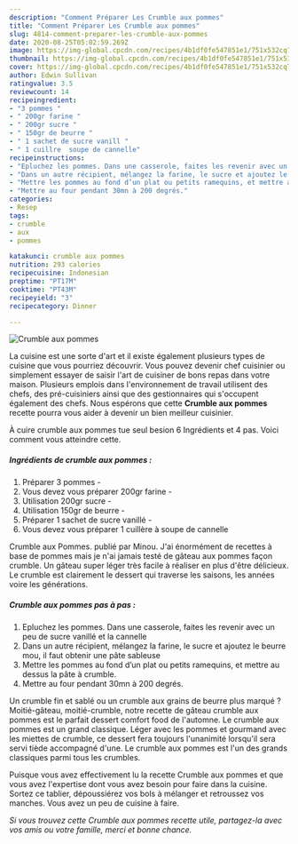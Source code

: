 ```yaml
---
description: "Comment Préparer Les Crumble aux pommes"
title: "Comment Préparer Les Crumble aux pommes"
slug: 4814-comment-preparer-les-crumble-aux-pommes
date: 2020-08-25T05:02:59.269Z
image: https://img-global.cpcdn.com/recipes/4b1df0fe547851e1/751x532cq70/crumble-aux-pommes-photo-principale-de-la-recette.jpg
thumbnail: https://img-global.cpcdn.com/recipes/4b1df0fe547851e1/751x532cq70/crumble-aux-pommes-photo-principale-de-la-recette.jpg
cover: https://img-global.cpcdn.com/recipes/4b1df0fe547851e1/751x532cq70/crumble-aux-pommes-photo-principale-de-la-recette.jpg
author: Edwin Sullivan
ratingvalue: 3.5
reviewcount: 14
recipeingredient:
- "3 pommes "
- " 200gr farine "
- " 200gr sucre "
- " 150gr de beurre "
- " 1 sachet de sucre vanill "
- " 1 cuillre  soupe de cannelle"
recipeinstructions:
- "Epluchez les pommes. Dans une casserole, faites les revenir avec un peu de sucre vanillé et la cannelle"
- "Dans un autre récipient, mélangez la farine, le sucre et ajoutez le beurre mou, il faut obtenir une pâte sableuse"
- "Mettre les pommes au fond d’un plat ou petits ramequins, et mettre au dessus la pâte à crumble."
- "Mettre au four pendant 30mn à 200 degrés."
categories:
- Resep
tags:
- crumble
- aux
- pommes

katakunci: crumble aux pommes 
nutrition: 293 calories
recipecuisine: Indonesian
preptime: "PT17M"
cooktime: "PT43M"
recipeyield: "3"
recipecategory: Dinner

---
```



![Crumble aux pommes](https://img-global.cpcdn.com/recipes/4b1df0fe547851e1/751x532cq70/crumble-aux-pommes-photo-principale-de-la-recette.jpg)

La cuisine est une sorte d'art et il existe également plusieurs types de cuisine que vous pourriez découvrir. Vous pouvez devenir chef cuisinier ou simplement essayer de saisir l'art de cuisiner de bons repas dans votre maison. Plusieurs emplois dans l'environnement de travail utilisent des chefs, des pré-cuisiniers ainsi que des gestionnaires qui s'occupent également des chefs. Nous espérons que cette <strong> Crumble aux pommes </strong> recette pourra vous aider à devenir un bien meilleur cuisinier.

<!--inarticleads1-->

À cuire crumble aux pommes tue seul besion 6 Ingrédients et 4 pas. Voici comment vous atteindre cette.

##### Ingrédients de crumble aux pommes :

1. Préparer 3 pommes -
1. Vous devez vous préparer  200gr farine -
1. Utilisation  200gr sucre -
1. Utilisation  150gr de beurre -
1. Préparer  1 sachet de sucre vanillé -
1. Vous devez vous préparer  1 cuillère à soupe de cannelle


Crumble aux Pommes. publié par Minou. J&#39;ai énormément de recettes à base de pommes mais je n&#39;ai jamais testé de gâteau aux pommes façon crumble. Un gâteau super léger très facile à réaliser en plus d&#39;être délicieux. Le crumble est clairement le dessert qui traverse les saisons, les années voire les générations. 

<!--inarticleads2-->

##### Crumble aux pommes pas à pas :

1. Epluchez les pommes. Dans une casserole, faites les revenir avec un peu de sucre vanillé et la cannelle
1. Dans un autre récipient, mélangez la farine, le sucre et ajoutez le beurre mou, il faut obtenir une pâte sableuse
1. Mettre les pommes au fond d’un plat ou petits ramequins, et mettre au dessus la pâte à crumble.
1. Mettre au four pendant 30mn à 200 degrés.


Un crumble fin et sablé ou un crumble aux grains de beurre plus marqué ? Moitié-gâteau, moitié-crumble, notre recette de gâteau crumble aux pommes est le parfait dessert comfort food de l&#39;automne. Le crumble aux pommes est un grand classique. Léger avec les pommes et gourmand avec les miettes de crumble, ce dessert fera toujours l&#39;unanimité lorsqu&#39;il sera servi tiède accompagné d&#39;une. Le crumble aux pommes est l&#39;un des grands classiques parmi tous les crumbles. 

<!--inarticleads1-->

<p>
Puisque vous avez effectivement lu la recette Crumble aux pommes et que vous avez l'expertise dont vous avez besoin pour faire dans la cuisine. Sortez ce tablier, dépoussiérez vos bols à mélanger et retroussez vos manches. Vous avez un peu de cuisine à faire.
</p>

<p>
<i>Si vous trouvez cette Crumble aux pommes recette utile, partagez-la avec vos amis ou votre famille, merci et bonne chance.</i>
</p>
